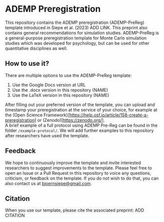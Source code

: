 # ADEMP Preregistration
This repository contains the ADEMP preregistration (ADEMP-PreReg) template introduced in Siepe et al. (2023) ADD LINK. This preprint also contains general recommendations for simulation studies. 
ADEMP-PreReg is a general-purpose preregistration template for Monte Carlo simulation studies which was developed for psychology, but can be used for other quantitative disciplines as well. 

## How to use it?
There are multiple options to use the ADEMP-PreReg template:

1. Use the Google Docs version at URL
2. Use the .docx version in this repository (NAME)
3. Use the LaTeX version in this repository (NAME)

After filling out your preferred version of the template, you can upload and timestamp your preregistration at the service of your choice, for example at the (Open Science Framework)[https://help.osf.io/article/158-create-a-preregistration] or (Zenodo)[https://zenodo.org/].  
A brief example of a full protocol using ADEMP Pre-Reg can be found in the folder `/example-protocol/`. We will add further examples to this repository after researchers have used the template.


## Feedback
We hope to continuously improve the template and invite interested researchers to suggest improvements to the template. Please feel free to open an Issue or a Pull Request in this repository to voice any questions, criticism, or feedback on the template. If you do not wish to do that, you can also contact us at bjoernsiepe@gmail.com.



## Citation
When you use our template, please cite the associated preprint: 
ADD CITATION

